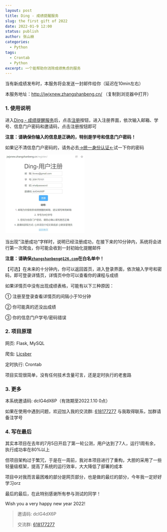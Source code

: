 ```yaml
---
layout: post
title: Ding - 成绩提醒服务
slug: the first gift of 2022
date: 2022-01-9 12:00
status: publish
author: 张山崩
categories: 
  - Python
tags:
  - Crontab
  - Python
excerpt: 一个能帮助你消除成绩焦虑的服务
---
```


当有新成绩发布时，本服务将会发送一封邮件给你（延迟在10min左右）

本服务地址：http://jwjxnew.zhangshanbeng.cn/ （复制到浏览器中打开）

### 1. 使用说明

进入[Ding - 成绩提醒服务](http://jwjxnew.zhangshanbeng.cn/)后，点击[注册](http://jwjxnew.zhangshanbeng.cn/register/)按钮，进入注册界面，依次输入邮箱、学号、信息门户密码和邀请码，点击注册按钮即可

**注意：请确保你输入的信息是正确的，特别是学号和信息门户密码！**

如果记不清信息门户密码的，请务必去[->统一身份认证<-](https://authserver.casb4.njit.edu.cn:4443/authserver/login?service=http%3A%2F%2Fehall.njit.edu.cn%2Flogin%3Fservice%3Dhttps%3A%2F%2Fehall.casb4.njit.edu.cn%3A4443%2Fnew%2Findex.html)试一下你的密码

<img src=".\images\ding.jpg" alt="pic1" style="zoom:25%;" />

当出现”注册成功“字样时，说明已经注册成功，在接下来的10分钟内，系统将会进行第一次爬虫，你可能会收到一封初始化提醒邮件

**注意：请确保[`zhangshanbeng@126.com`]()在白名单中！**

【可选】在未来的十分钟内，你可以返回首页，进入登录界面，依次输入学号和密码，即可登录详情页，详情页中你可以查看你的课程与成绩

如果详情页中没有出现成绩表格，可能有以下三种原因：

① 注册至登录查看详情页的间隔小于10分钟

② 你可能真的还没出成绩

③ 你的信息门户学号/密码错误

### 2. 项目原理

网页: Flask, MySQL

爬虫: [Licsber](https://github.com/Licsber/licsber-pypi)

定时执行: Crontab

项目实现很简单，没有任何技术含量可言，还是定时执行的老套路

### 3. 更多

本系统邀请码: dclG4dX6P（有效期至2022.1.10 0点）

如果在使用中遇到问题，欢迎加入我的交流群: [618177277](https://jq.qq.com/?_wv=1027&k=Ltbrj4e1) 与我取得联系，加群请备注学号

### 4. 写在最后

其实本项目在去年的7月5日开启了第一轮公测，用户达到了7人，运行1周有余，执行成功率在80%以上

但项目架构过于繁冗，于是在一周前，我对本项目进行了重构，大胆的采用了一些轻量级框架，提高了系统的运行效率，大大降低了部署的成本

项目中对我而言最困难的部分是网页部分，也是做的最烂的部分，今年我一定好好学习orz

最后的最后，在此特别感谢所有参与测试的同学！

Wish you a very happy new year 2022!



> 邀请码: dclG4dX6P
>
> 交流群: [618177277](https://jq.qq.com/?_wv=1027&k=Ltbrj4e1) 







